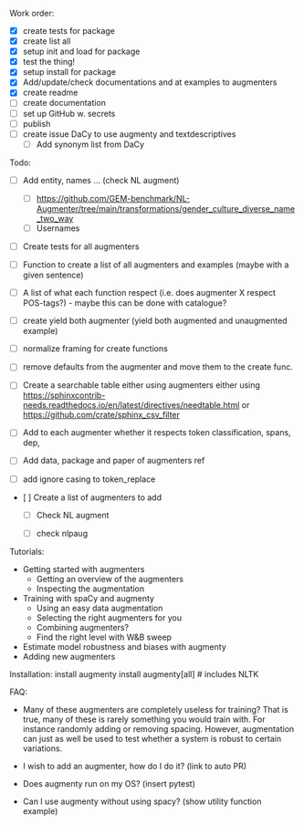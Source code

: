 Work order:
- [x] create tests for package
- [x] create list all
- [x] setup init and load for package
- [x] test the thing!
- [x] setup install for package
- [x] Add/update/check documentations and at examples to augmenters
- [x] create readme
- [ ] create documentation
- [ ] set up GitHub w. secrets
- [ ] publish
- [ ] create issue DaCy to use augmenty and textdescriptives
  - [ ] Add synonym list from DaCy

Todo:
- [ ] Add entity, names ... (check NL augment)
  - [ ] https://github.com/GEM-benchmark/NL-Augmenter/tree/main/transformations/gender_culture_diverse_name_two_way
  - [ ] Usernames
- [ ] Create tests for all augmenters
- [ ] Function to create a list of all augmenters and examples (maybe with a given sentence)
- [ ] A list of what each function respect (i.e. does augmenter X respect POS-tags?) - maybe this can be done with catalogue?
- [ ] create yield both augmenter (yield both augmented and unaugmented example)
- [ ] normalize framing for create functions
- [ ] remove defaults from the augmenter and move them to the create func.
- [ ] Create a searchable table either using augmenters either using https://sphinxcontrib-needs.readthedocs.io/en/latest/directives/needtable.html or https://github.com/crate/sphinx_csv_filter
- [ ] Add to each augmenter whether it respects token classification, spans, dep,  
- [ ] Add data, package and paper of augmenters ref
- [ ] add ignore casing to token_replace


- [ ] Create a list of augmenters to add
  - [ ] Check NL augment
  - [ ] check nlpaug



Tutorials:
- Getting started with augmenters
  - Getting an overview of the augmenters
  - Inspecting the augmentation
- Training with spaCy and augmenty
  - Using an easy data augmentation
  - Selecting the right augmenters for you
  - Combining augmenters?
  - Find the right level with W&B sweep
- Estimate model robustness and biases with augmenty
- Adding new augmenters


Installation:
install augmenty
install augmenty[all] # includes NLTK 

FAQ:

- Many of these augmenters are completely useless for training?
That is true, many of these is rarely something you would train with. For instance randomly adding or removing spacing. However, augmentation can just as well be used to test whether a system is robust to certain variations.

- I wish to add an augmenter, how do I do it?
(link to auto PR)

- Does augmenty run on my OS?
(insert pytest)

- Can I use augmenty without using spacy?
(show utility function example)